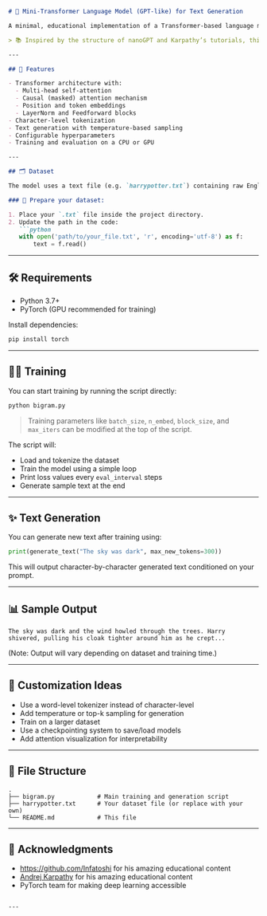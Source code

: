 ```markdown
# 🔮 Mini-Transformer Language Model (GPT-like) for Text Generation

A minimal, educational implementation of a Transformer-based language model (GPT-style) using PyTorch. This model learns to generate text character-by-character from a custom dataset (in this case, a subset of the *Harry Potter* books).

> 📚 Inspired by the structure of nanoGPT and Karpathy’s tutorials, this repo aims to balance simplicity, readability, and effectiveness.

---

## 🚀 Features

- Transformer architecture with:
  - Multi-head self-attention
  - Causal (masked) attention mechanism
  - Position and token embeddings
  - LayerNorm and Feedforward blocks
- Character-level tokenization
- Text generation with temperature-based sampling
- Configurable hyperparameters
- Training and evaluation on a CPU or GPU

---

## 🗂 Dataset

The model uses a text file (e.g. `harrypotter.txt`) containing raw English text.

### 🔧 Prepare your dataset:

1. Place your `.txt` file inside the project directory.
2. Update the path in the code:
   ```python
   with open('path/to/your_file.txt', 'r', encoding='utf-8') as f:
       text = f.read()
   ```

---

## 🛠 Requirements

- Python 3.7+
- PyTorch (GPU recommended for training)

Install dependencies:

```bash
pip install torch
```

---

## 🏋️‍♂️ Training

You can start training by running the script directly:

```bash
python bigram.py
```

> Training parameters like `batch_size`, `n_embed`, `block_size`, and `max_iters` can be modified at the top of the script.

The script will:
- Load and tokenize the dataset
- Train the model using a simple loop
- Print loss values every `eval_interval` steps
- Generate sample text at the end

---

## ✨ Text Generation

You can generate new text after training using:

```python
print(generate_text("The sky was dark", max_new_tokens=300))
```

This will output character-by-character generated text conditioned on your prompt.

---

## 📊 Sample Output

```text
The sky was dark and the wind howled through the trees. Harry shivered, pulling his cloak tighter around him as he crept...
```

(Note: Output will vary depending on dataset and training time.)

---

## 🧠 Customization Ideas

- Use a word-level tokenizer instead of character-level
- Add temperature or top-k sampling for generation
- Train on a larger dataset
- Use a checkpointing system to save/load models
- Add attention visualization for interpretability

---

## 📁 File Structure

```
.
├── bigram.py            # Main training and generation script
├── harrypotter.txt      # Your dataset file (or replace with your own)
└── README.md            # This file
```

---

## 🙌 Acknowledgments

- https://github.com/Infatoshi for his amazing educational content
- [Andrej Karpathy](https://github.com/karpathy) for his amazing educational content
- PyTorch team for making deep learning accessible
```

---
